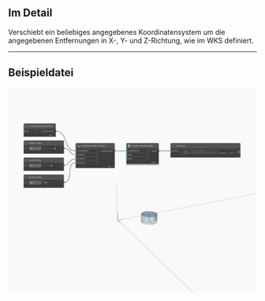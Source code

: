 <!--- Autodesk.DesignScript.Geometry.CoordinateSystem.Translate(xTranslation, yTranslation, zTranslation) --->
<!--- LXHMBBFA4YF6O3K3SV762F2NW7HY7GGYBRPHPN2EE74TG2W5NM4A --->
## Im Detail
Verschiebt ein beliebiges angegebenes Koordinatensystem um die angegebenen Entfernungen in X-, Y- und Z-Richtung, wie im WKS definiert.
___
## Beispieldatei

![Translate (xTranslation, yTranslation, zTranslation)](./LXHMBBFA4YF6O3K3SV762F2NW7HY7GGYBRPHPN2EE74TG2W5NM4A_img.jpg)


